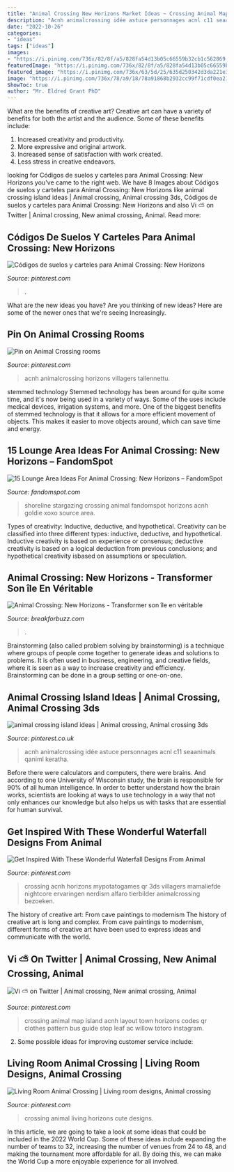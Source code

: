 ```yaml
---
title: "Animal Crossing New Horizons Market Ideas ~ Crossing Animal Map Island Acnh Layout Town Horizons Codes Qr Clothes Pattern Bus Guide Stop Leaf Ac Willow Totoro Instagram"
description: "Acnh animalcrossing idée astuce personnages acnl c11 seaanimals qaniml keratha"
date: "2022-10-26"
categories:
- "ideas"
tags: ["ideas"]
images:
- "https://i.pinimg.com/736x/82/8f/a5/828fa54d13b05c66559b32cb1c562869.jpg"
featuredImage: "https://i.pinimg.com/736x/82/8f/a5/828fa54d13b05c66559b32cb1c562869.jpg"
featured_image: "https://i.pinimg.com/736x/63/5d/25/635d250342d3da221e316965fca97108.jpg"
image: "https://i.pinimg.com/736x/78/a9/18/78a91868b2932cc99f71cdf0ea21a3c2.jpg"
ShowToc: true
author: "Mr. Eldred Grant PhD"
---
```



What are the benefits of creative art?
Creative art can have a variety of benefits for both the artist and the audience. Some of these benefits include: 
1. Increased creativity and productivity.
2. More expressive and original artwork.
3. Increased sense of satisfaction with work created. 
4. Less stress in creative endeavors.

	

		
looking for Códigos de suelos y carteles para Animal Crossing: New Horizons you've came to the right web. We have 8 Images about Códigos de suelos y carteles para Animal Crossing: New Horizons like animal crossing island ideas | Animal crossing, Animal crossing 3ds, Códigos de suelos y carteles para Animal Crossing: New Horizons and also Vi ⛅️ on Twitter | Animal crossing, New animal crossing, Animal. Read more:
		
    
## Códigos De Suelos Y Carteles Para Animal Crossing: New Horizons

<img loading=lazy src="https://i.pinimg.com/736x/48/da/74/48da74bbb1c8b453be3966585cef657e.jpg" onerror="this.onerror=null;this.src='https://tse2.mm.bing.net/th?id=OIP.rtk1AN6g-YNFoSbrcUN-gwHaHZ&amp;pid=15.1';" alt="Códigos de suelos y carteles para Animal Crossing: New Horizons">

_Source: pinterest.com_

>. 

	

What are the new ideas you have?
Are you thinking of new ideas? Here are some of the newer ones that we're seeing Increasingly.

    
## Pin On Animal Crossing Rooms

<img loading=lazy src="https://i.pinimg.com/736x/ba/e8/85/bae885e0f991cc6c28cff78bd4df6976.jpg" onerror="this.onerror=null;this.src='https://tse3.mm.bing.net/th?id=OIP.kg2LFTGTDoSxO99cipO3kQHaHa&amp;pid=15.1';" alt="Pin on Animal Crossing rooms">

_Source: pinterest.com_

>acnh animalcrossing horizons villagers tallennettu. 

	

stemmed technology
Stemmed technology has been around for quite some time, and it's now being used in a variety of ways. Some of the uses include medical devices, irrigation systems, and more. One of the biggest benefits of stemmed technology is that it allows for a more efficient movement of objects. This makes it easier to move objects around, which can save time and energy.

    
## 15 Lounge Area Ideas For Animal Crossing: New Horizons – FandomSpot

<img loading=lazy src="https://static.fandomspot.com/images/02/12495/10-stargazing-shoreline-idea-acnh.jpg" onerror="this.onerror=null;this.src='https://tse2.mm.bing.net/th?id=OIP.32GusHCceyPH5C2H0FcZLwHaEH&amp;pid=15.1';" alt="15 Lounge Area Ideas For Animal Crossing: New Horizons – FandomSpot">

_Source: fandomspot.com_

>shoreline stargazing crossing animal fandomspot horizons acnh goldie xoxo source area. 

	

Types of creativity: Inductive, deductive, and hypothetical.
Creativity can be classified into three different types: inductive, deductive, and hypothetical. Inductive creativity is based on experience or consensus; deductive creativity is based on a logical deduction from previous conclusions; and hypothetical creativity isbased on assumptions or speculation.

    
## Animal Crossing: New Horizons - Transformer Son île En Véritable

<img loading=lazy src="https://breakforbuzz.com/wp-content/uploads/2020/07/ectnidgx0aafbq.png" onerror="this.onerror=null;this.src='https://tse4.mm.bing.net/th?id=OIP.pbtl1Fu-9JI5AcbSNQvJ_AHaEK&amp;pid=15.1';" alt="Animal Crossing: New Horizons - Transformer son île en véritable">

_Source: breakforbuzz.com_

>. 

	

Brainstorming (also called problem solving by brainstorming) is a technique where groups of people come together to generate ideas and solutions to problems. It is often used in business, engineering, and creative fields, where it is seen as a way to increase creativity and efficiency. Brainstorming can be done in a group setting or one-on-one.

    
## Animal Crossing Island Ideas | Animal Crossing, Animal Crossing 3ds

<img loading=lazy src="https://i.pinimg.com/736x/63/5d/25/635d250342d3da221e316965fca97108.jpg" onerror="this.onerror=null;this.src='https://tse4.mm.bing.net/th?id=OIP.Zjx5HyhK6dGNArFAd0XhAgHaHa&amp;pid=15.1';" alt="animal crossing island ideas | Animal crossing, Animal crossing 3ds">

_Source: pinterest.co.uk_

>acnh animalcrossing idée astuce personnages acnl c11 seaanimals qaniml keratha. 

	

Before there were calculators and computers, there were brains. And according to one University of Wisconsin study, the brain is responsible for 90% of all human intelligence. In order to better understand how the brain works, scientists are looking at ways to use technology in a way that not only enhances our knowledge but also helps us with tasks that are essential for human survival.

    
## Get Inspired With These Wonderful Waterfall Designs From Animal

<img loading=lazy src="https://i.pinimg.com/736x/82/8f/a5/828fa54d13b05c66559b32cb1c562869.jpg" onerror="this.onerror=null;this.src='https://tse2.mm.bing.net/th?id=OIP.PiMuAI9uslMyI0ny1yIwxwHaEd&amp;pid=15.1';" alt="Get Inspired With These Wonderful Waterfall Designs From Animal">

_Source: pinterest.com_

>crossing acnh horizons mypotatogames qr 3ds villagers mamaliefde nightcore ervaringen nerdism alfaro tierbilder animalcrossing bezoeken. 

	

The history of creative art: From cave paintings to modernism
The history of creative art is long and complex. From cave paintings to modernism, different forms of creative art have been used to express ideas and communicate with the world.

    
## Vi ⛅️ On Twitter | Animal Crossing, New Animal Crossing, Animal

<img loading=lazy src="https://i.pinimg.com/736x/78/a9/18/78a91868b2932cc99f71cdf0ea21a3c2.jpg" onerror="this.onerror=null;this.src='https://tse1.mm.bing.net/th?id=OIP.zl625Kl-4LZh_DsTePyD6gHaHa&amp;pid=15.1';" alt="Vi ⛅️ on Twitter | Animal crossing, New animal crossing, Animal">

_Source: pinterest.com_

>crossing animal map island acnh layout town horizons codes qr clothes pattern bus guide stop leaf ac willow totoro instagram. 

	

2. Some possible ideas for improving customer service include: 

    
## Living Room Animal Crossing | Living Room Designs, Animal Crossing

<img loading=lazy src="https://i.pinimg.com/736x/e8/7e/c5/e87ec54031b1f0457cfd953e7483381b.jpg" onerror="this.onerror=null;this.src='https://tse1.mm.bing.net/th?id=OIP.CA8xVKzw0d0OWdQnX9FI9AHaEK&amp;pid=15.1';" alt="Living Room Animal Crossing | Living room designs, Animal crossing">

_Source: pinterest.com_

>crossing animal living horizons cute designs. 

	

In this article, we are going to take a look at some ideas that could be included in the 2022 World Cup. Some of these ideas include expanding the number of teams to 32, increasing the number of venues from 24 to 48, and making the tournament more affordable for all. By doing this, we can make the World Cup a more enjoyable experience for all involved.

